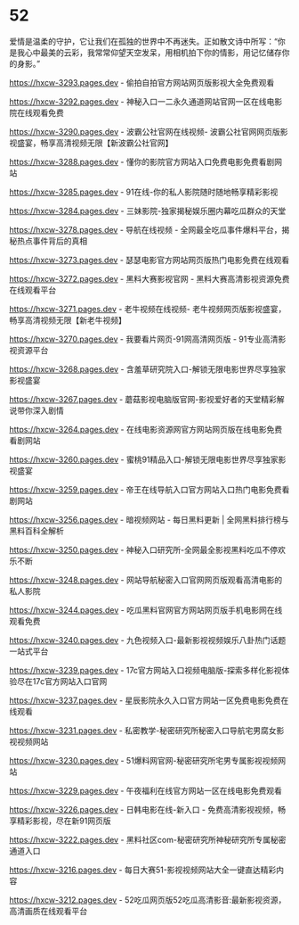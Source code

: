 # 52
爱情是温柔的守护，它让我们在孤独的世界中不再迷失。正如散文诗中所写：“你是我心中最美的云彩，我常常仰望天空发呆，用相机拍下你的情影，用记忆储存你的身影。”

https://hxcw-3293.pages.dev - 偷拍自拍官方网站网页版影视大全免费观看

https://hxcw-3292.pages.dev - 神秘入口一二永久通道网站官网一区在线电影院在线观看免费

https://hxcw-3290.pages.dev - 波霸公社官网在线视频- 波霸公社官网网页版影视盛宴，畅享高清视频无限【新波霸公社官网】

https://hxcw-3288.pages.dev - 懂你的影院官方网站入口免费电影免费看剧网站

https://hxcw-3285.pages.dev - 91在线-你的私人影院随时随地畅享精彩影视

https://hxcw-3284.pages.dev - 三妹影院-独家揭秘娱乐圈内幕吃瓜群众的天堂

https://hxcw-3278.pages.dev - 导航在线视频 - 全网最全吃瓜事件爆料平台，揭秘热点事件背后的真相

https://hxcw-3273.pages.dev - 瑟瑟电影官方网站网页版热门电影免费在线观看

https://hxcw-3272.pages.dev - 黑料大赛影视官网 - 黑料大赛高清影视资源免费在线观看平台

https://hxcw-3271.pages.dev - 老牛视频在线视频- 老牛视频网页版影视盛宴，畅享高清视频无限【新老牛视频】

https://hxcw-3270.pages.dev - 我要看片网页-91网高清网页版 - 91专业高清影视资源平台

https://hxcw-3268.pages.dev - 含羞草研究院入口-解锁无限电影世界尽享独家影视盛宴

https://hxcw-3267.pages.dev - 蘑菇影视电脑版官网-影视爱好者的天堂精彩解说带你深入剧情

https://hxcw-3264.pages.dev - 在线电影资源网官方网站网页版在线电影免费看剧网站

https://hxcw-3260.pages.dev - 蜜桃91精品入口-解锁无限电影世界尽享独家影视盛宴

https://hxcw-3259.pages.dev - 帝王在线导航入口官方网站入口热门电影免费看剧网站

https://hxcw-3256.pages.dev - 暗视频网站 - 每日黑料更新 | 全网黑料排行榜与黑料百科全解析

https://hxcw-3250.pages.dev - 神秘入口研究所-全网最全影视黑料吃瓜不停欢乐不断

https://hxcw-3248.pages.dev - 网站导航秘密入口官网网页版观看高清电影的私人影院

https://hxcw-3244.pages.dev - 吃瓜黑料官网官方网站网页版手机电影网在线观看免费

https://hxcw-3240.pages.dev - 九色视频入口-最新影视视频娱乐八卦热门话题一站式平台

https://hxcw-3239.pages.dev - 17c官方网站入口视频电脑版-探索多样化影视体验尽在17c官方网站入口官网

https://hxcw-3237.pages.dev - 星辰影院永久入口官方网站一区免费电影免费在线观看

https://hxcw-3231.pages.dev - 私密教学-秘密研究所秘密入口导航宅男腐女影视视频网站

https://hxcw-3230.pages.dev - 51爆料网官网-秘密研究所宅男专属影视视频网站

https://hxcw-3229.pages.dev - 午夜福利在线官方网站一区在线电影免费观看

https://hxcw-3226.pages.dev - 日韩电影在线-新入口 - 免费高清影视视频，畅享精彩影视，尽在新91网页版

https://hxcw-3222.pages.dev - 黑料社区com-秘密研究所神秘研究所专属秘密通道入口

https://hxcw-3216.pages.dev - 每日大赛51-影视视频网站大全一键直达精彩内容

https://hxcw-3212.pages.dev - 52吃瓜网页版52吃瓜高清影音:最新影视资源，高清画质在线观看平台
